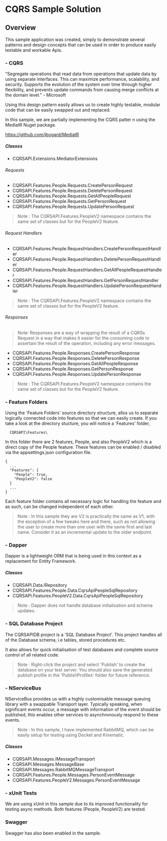 # CQRS Sample Solution

## Overview

This sample application was created, simply to demonstrate several patterns and design concepts that can be used in order to produce easily testable and workable Apis.

### - CQRS

"Segregate operations that read data from operations that update data by using separate interfaces. This can maximize performance, scalability, and security. Supports the evolution of the system over time through higher flexibility, and prevents update commands from causing merge conflicts at the domain level." - Microsoft

Using this design pattern easily allows us to create highly testable, modular code that can be easily swapped out and replaced.

In this sample, we are partially implementing the CQRS patter n using the MediatR Nuget package.

https://github.com/jbogard/MediatR

##### Classes

* CQRSAPI.Extensions.MediatorExtensions

###### Requests

* CQRSAPI.Features.People.Requests.CreatePersonRequest
* CQRSAPI.Features.People.Requests.DeletePersonRequest
* CQRSAPI.Features.People.Requests.GetAllPeopleRequest
* CQRSAPI.Features.People.Requests.GetPersonRequest
* CQRSAPI.Features.People.Requests.UpdatePersonRequest

> Note : The CQRSAPI.Features.PeopleV2 namespace contains the same set of classes but for the PeopleV2 feature. 

###### Request Handlers

* CQRSAPI.Features.People.RequestHandlers.CreatePersonRequestHandler
* CQRSAPI.Features.People.RequestHandlers.DeletePersonRequestHandler
* CQRSAPI.Features.People.RequestHandlers.GetAllPeopleRequestHandler
* CQRSAPI.Features.People.RequestHandlers.GetPersonRequestHandler
* CQRSAPI.Features.People.RequestHandlers.UpdatePersonRequestHandler

> Note : The CQRSAPI.Features.PeopleV2 namespace contains the same set of classes but for the PeopleV2 feature.

###### Responses

> Note: Responses are a way of wrapping the result of a CQRSs Request in a way that makes it easier for the consuming code to assertain the result of the operation, including any error messages.

* CQRSAPI.Features.People.Responses.CreatePersonResponse
* CQRSAPI.Features.People.Responses.DeletePersonResponse
* CQRSAPI.Features.People.Responses.GetAllPeopleResponse
* CQRSAPI.Features.People.Responses.GetPersonResponse
* CQRSAPI.Features.People.Responses.UpdatePersonResponse

> Note : The CQRSAPI.Features.PeopleV2 namespace contains the same set of classes but for the PeopleV2 feature.

### - Feature Folders

Using the 'Feature Folders' source directory structure, allos us to separate logically connected code into features so that we can easily create.  If you take a look at the directory stucture, you will notice a 'Features' folder,

```
  CQRSAPI\Features\
```

In this folder there are 2 features, People, and also PeopleV2 which is a direct copy of the People feature.  These features can be enabled / disabled via the appsettings.json configuration file.

```
{
  ...
  "Features": {
    "People": true,
    "PeopleV2": false
  }
  ...
}
```

Each feature folder contains all necessary logic for handling the feature and as such, can be changed independent of each other.

> Note : In this sample they are V2 is practically the same as V1, with the exception of a few tweaks here and there, such as not allowing the user to create more than one user with the same first and last name.  Consider it as an incremental update to the older endpoint.

### - Dapper

Dapper is a lightweight ORM that is being used in this context as a replacement for Entity Framework.

##### Classes

* CQRSAPI.Data.IRepository
* CQRSAPI.Features.People.Data.CqrsApiPeopleSqlRepository
* CQRSAPI.Features.PeopleV2.Data.CqrsApiPeopleSqlRepository

> Note : Dapper does not handle database initialisation and schema updates.

### - SQL Database Project

The CQRSAPIDB project is a 'SQL Database Project'. This project handles all of the Database schema, i.e tables, stored procedures etc.

It also allows for quick initialisation of test databases and complete source control of all related code.

> Note : Right-click the project and select 'Publish' to create the database on your test server.  You should also save the generated publish profile in the 'PublishProfiles' folder for future reference.

### - NServiceBus

NServiceBus provides us with a highly customisable message queuing library with a swappable Transport layer. Typically speaking, when significant events occur, a message with information of the event should be published, this enables other services to asynchronously respond to these events.

> Note : In this sample, I have implemented RabbitMQ, which can be easily setup for testing using Docket and Kinematic. 

##### Classes

* CQRSAPI.Messages.IMessageTransport
* CQRSAPI.Messages.MessageBase
* CQRSAPI.Messages.RabbitMQMessageTransport
* CQRSAPI.Features.People.Messages.PersonEventMessage
* CQRSAPI.Features.PeopleV2.Messages.PersonEventMessage

### - xUnit Tests

We are using xUnit in this sample due to its improved functionality for testing async methods.  Both features (People, PeopleV2) are tested.

### Swagger

Swagger has also been enabled in the sample.